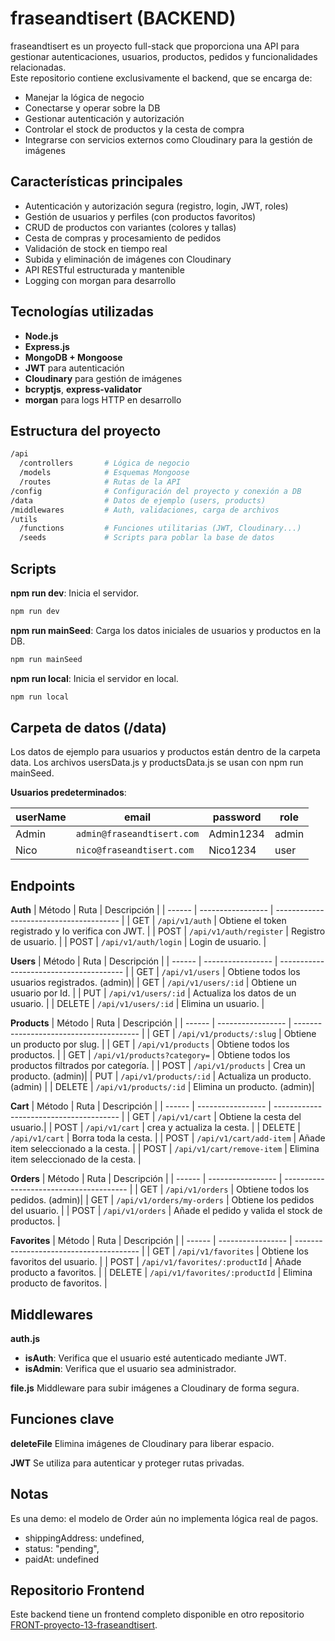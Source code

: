 # fraseandtisert (BACKEND)

fraseandtisert es un proyecto full-stack que proporciona una API para gestionar autenticaciones, usuarios, productos, pedidos y funcionalidades relacionadas.  
Este repositorio contiene exclusivamente el backend, que se encarga de:

- Manejar la lógica de negocio
- Conectarse y operar sobre la DB
- Gestionar autenticación y autorización
- Controlar el stock de productos y la cesta de compra
- Integrarse con servicios externos como Cloudinary para la gestión de imágenes

## Características principales

- Autenticación y autorización segura (registro, login, JWT, roles)
- Gestión de usuarios y perfiles (con productos favoritos)
- CRUD de productos con variantes (colores y tallas)
- Cesta de compras y procesamiento de pedidos
- Validación de stock en tiempo real
- Subida y eliminación de imágenes con Cloudinary
- API RESTful estructurada y mantenible
- Logging con morgan para desarrollo

## Tecnologías utilizadas

- **Node.js**
- **Express.js**
- **MongoDB + Mongoose**
- **JWT** para autenticación
- **Cloudinary** para gestión de imágenes
- **bcryptjs**, **express-validator**
- **morgan** para logs HTTP en desarrollo

## Estructura del proyecto

```bash
/api
  /controllers       # Lógica de negocio
  /models            # Esquemas Mongoose
  /routes            # Rutas de la API
/config              # Configuración del proyecto y conexión a DB
/data                # Datos de ejemplo (users, products)
/middlewares         # Auth, validaciones, carga de archivos
/utils
  /functions         # Funciones utilitarias (JWT, Cloudinary...)
  /seeds             # Scripts para poblar la base de datos
```

## **Scripts**

**npm run dev**: Inicia el servidor.

```bash
npm run dev
```

**npm run mainSeed**: Carga los datos iniciales de usuarios y productos en la DB.

```bash
npm run mainSeed
```

**npm run local**: Inicia el servidor en local.

```bash
npm run local
```

## **Carpeta de datos (/data)**

Los datos de ejemplo para usuarios y productos están dentro de la carpeta data.
Los archivos usersData.js y productsData.js se usan con npm run mainSeed.

**Usuarios predeterminados**:

| userName | email                      | password  | role  |
| -------- | -------------------------- | --------- | ----- |
| Admin    | `admin@fraseandtisert.com` | Admin1234 | admin |
| Nico     | `nico@fraseandtisert.com`  | Nico1234  | user  |

## **Endpoints**

**Auth**
| Método | Ruta | Descripción |
| ------ | ----------------- | --------------------------------------- |
| GET | `/api/v1/auth` | Obtiene el token registrado y lo verifica con JWT. |
| POST | `/api/v1/auth/register` | Registro de usuario. |
| POST | `/api/v1/auth/login` | Login de usuario. |

**Users**
| Método | Ruta | Descripción |
| ------ | ----------------- | --------------------------------------- |
| GET | `/api/v1/users` | Obtiene todos los usuarios registrados. (admin)|
| GET | `/api/v1/users/:id` | Obtiene un usuario por Id. |
| PUT | `/api/v1/users/:id` | Actualiza los datos de un usuario. |
| DELETE | `/api/v1/users/:id` | Elimina un usuario. |

**Products**
| Método | Ruta | Descripción |
| ------ | ----------------- | --------------------------------------- |
| GET | `/api/v1/products/:slug` | Obtiene un producto por slug. |
| GET | `/api/v1/products` | Obtiene todos los productos. |
| GET | `/api/v1/products?category=` | Obtiene todos los productos filtrados por categoría. |
| POST | `/api/v1/products` | Crea un producto. (admin)|
| PUT | `/api/v1/products/:id` | Actualiza un producto. (admin) |
| DELETE | `/api/v1/products/:id` | Elimina un producto. (admin)|

**Cart**
| Método | Ruta | Descripción |
| ------ | ----------------- | --------------------------------------- |
| GET | `/api/v1/cart` | Obtiene la cesta del usuario.|
| POST | `/api/v1/cart` | crea y actualiza la cesta. |
| DELETE | `/api/v1/cart` | Borra toda la cesta. |
| POST | `/api/v1/cart/add-item` | Añade item seleccionado a la cesta. |
| POST | `/api/v1/cart/remove-item` | Elimina item seleccionado de la cesta. |

**Orders**
| Método | Ruta | Descripción |
| ------ | ----------------- | --------------------------------------- |
| GET | `/api/v1/orders` | Obtiene todos los pedidos. (admin)|
| GET | `/api/v1/orders/my-orders` | Obtiene los pedidos del usuario. |
| POST | `/api/v1/orders` | Añade el pedido y valida el stock de productos. |

**Favorites**
| Método | Ruta | Descripción |
| ------ | ----------------- | --------------------------------------- |
| GET | `/api/v1/favorites` | Obtiene los favoritos del usuario. |
| POST | `/api/v1/favorites/:productId` | Añade producto a favoritos. |
| DELETE | `/api/v1/favorites/:productId` | Elimina producto de favoritos. |

## **Middlewares**

**auth.js**

- **isAuth**: Verifica que el usuario esté autenticado mediante JWT.
- **isAdmin**: Verifica que el usuario sea administrador.

**file.js**
Middleware para subir imágenes a Cloudinary de forma segura.

## **Funciones clave**

**deleteFile**
Elimina imágenes de Cloudinary para liberar espacio.

**JWT**
Se utiliza para autenticar y proteger rutas privadas.

## **Notas**

Es una demo: el modelo de Order aún no implementa lógica real de pagos.

- shippingAddress: undefined,
- status: "pending",
- paidAt: undefined

## **Repositorio Frontend**

Este backend tiene un frontend completo disponible en otro repositorio [FRONT-proyecto-13-fraseandtisert]("https://github.com/marugandev/FRONT-proyecto-13-fraseandtisert.git").
